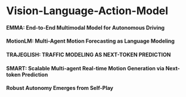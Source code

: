 # Vision-Language-Action-Model

#### EMMA: End-to-End Multimodal Model for Autonomous Driving
#### MotionLM: Multi-Agent Motion Forecasting as Language Modeling
#### TRAJEGLISH: TRAFFIC MODELING AS NEXT-TOKEN PREDICTION
#### SMART: Scalable Multi-agent Real-time Motion Generation via Next-token Prediction
#### Robust Autonomy Emerges from Self-Play
